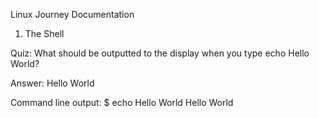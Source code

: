 Linux Journey Documentation

1. The Shell

Quiz:
What should be outputted to the display when you type echo Hello World?

Answer:
Hello World

Command line output:
$ echo Hello World
Hello World

